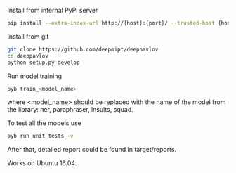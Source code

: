 Install from internal PyPi server
```sh
pip install --extra-index-url http://{host}:{port}/ --trusted-host {host} deeppavlov
```

Install from git
```sh
git clone https://github.com/deepmipt/deeppavlov
cd deeppavlov
python setup.py develop
```

Run model training
```sh
pyb train_<model_name>
```
where <model_name> should be replaced with the name of the model from the library: ner, paraphraser, insults, squad.

To test all the models use
```sh
pyb run_unit_tests -v
```
After that, detailed report could be found in target/reports.

Works on Ubuntu 16.04.
